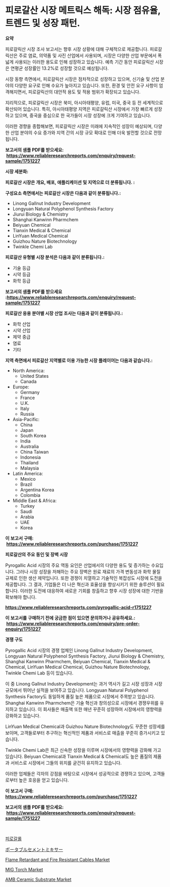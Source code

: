 <p><h1>피로갈산 시장 메트릭스 해독: 시장 점유율, 트렌드 및 성장 패턴.</h1></p><p><strong>요약</strong></p>
<p><p>피로갈릭산 시장 조사 보고서는 향후 시장 상황에 대해 구체적으로 제공합니다. 피로갈릭산은 주로 염료, 의약품 및 사진 산업에서 사용되며, 시장은 다양한 산업 부문에서 폭넓게 사용되는 이러한 용도로 인해 성장하고 있습니다. 예측 기간 동안 피로갈릭산 시장은 연평균 성장률인 13.2%로 성장할 것으로 예상됩니다.</p><p>시장 동향 측면에서, 피로갈릭산 시장은 점차적으로 성장하고 있으며, 신기술 및 산업 분야의 다양한 요구로 인해 수요가 높아지고 있습니다. 또한, 환경 및 안전 요구 사항이 엄격해지면서, 피로갈릭산의 대안적 용도 및 적용 범위가 확장되고 있습니다.</p><p>지리적으로, 피로갈릭산 시장은 북미, 아시아태평양, 유럽, 미국, 중국 등 전 세계적으로 확산되어 있습니다. 특히, 아시아태평양 지역은 피로갈릭산 시장에서 가장 빠르게 성장하고 있으며, 중국을 중심으로 한 국가들이 시장 성장에 크게 기여하고 있습니다.</p><p>이러한 경향을 종합해보면, 피로갈릭산 시장은 미래에 지속적인 성장이 예상되며, 다양한 산업 분야의 수요 증가와 지역 간의 시장 규모 확대로 인해 더욱 발전할 것으로 전망됩니다.</p></p>
<p><strong>보고서의 샘플 PDF를 받으세요: &nbsp;<a href="https://www.reliableresearchreports.com/enquiry/request-sample/1751227">https://www.reliableresearchreports.com/enquiry/request-sample/1751227</a></strong></p>
<p><strong>시장 세분화:</strong></p>
<p><strong> 피로갈산 시장은 개요, 배포, 애플리케이션 및 지역으로 더 분류됩니다. :</strong></p>
<p><strong>구성요소 측면에서는 피로갈산 시장은 다음과 같이 분류됩니다.:</strong></p>
<p><ul><li>Linong Gallnut Industry Development</li><li>Longyuan Natural Polyphenol Synthesis Factory</li><li>Jiurui Biology & Chemistry</li><li>Shanghai Kanwinn Pharmchem</li><li>Beiyuan Chemical</li><li>Tianxin Medical & Chemical</li><li>LinYuan Medical Chemical</li><li>Guizhou Nature Biotechnology</li><li>Twinkle Chemi Lab</li></ul></p>
<p><strong> 피로갈산 유형별 시장 분석은 다음과 같이 분류됩니다.:</strong></p>
<p><ul><li>기술 등급</li><li>시약 등급</li><li>화학 등급</li></ul></p>
<p><strong>보고서의 샘플 PDF를 받으세요 :<a href="https://www.reliableresearchreports.com/enquiry/request-sample/1751227">https://www.reliableresearchreports.com/enquiry/request-sample/1751227</a></strong></p>
<p><strong> 피로갈산 응용 분야별 시장 산업 조사는 다음과 같이 분류됩니다.:</strong></p>
<p><ul><li>화학 산업</li><li>시약 산업</li><li>제약 중급</li><li>염료</li><li>기타</li></ul></p>
<p><strong>지역 측면에서 피로갈산 지역별로 이용 가능한 시장 플레이어는 다음과 같습니다.:</strong></p>
<p><ul>
    <li>
        North America:
        <ul>
            <li>United States</li>
            <li>Canada</li>
        </ul>
    </li>
    <li>
        Europe:
        <ul>
            <li>Germany</li>
            <li>France</li>
            <li>U.K.</li>
            <li>Italy</li>
            <li>Russia</li>
        </ul>
    </li>
    <li>
        Asia-Pacific:
        <ul>
            <li>China</li>
            <li>Japan</li>
            <li>South Korea</li>
            <li>India</li>
            <li>Australia</li>
            <li>China Taiwan</li>
            <li>Indonesia</li>
            <li>Thailand</li>
            <li>Malaysia</li>
        </ul>
    </li>
    <li>
        Latin America:
        <ul>
            <li>Mexico</li>
            <li>Brazil</li>
            <li>Argentina Korea</li>
            <li>Colombia</li>
        </ul>
    </li>
    <li>
        Middle East & Africa:
        <ul>
            <li>Turkey</li>
            <li>Saudi</li>
            <li>Arabia</li>
            <li>UAE</li>
            <li>Korea</li>
        </ul>
    </li>
    </ul></p>
<p><strong>이 보고서 구매: &nbsp;<a href="https://www.reliableresearchreports.com/purchase/1751227">https://www.reliableresearchreports.com/purchase/1751227</a></strong></p>
<p><strong>피로갈산의 주요 동인 및 장벽 시장</strong></p>
<p><p>Pyrogallic Acid 시장의 주요 역동 요인은 산업에서의 다양한 용도 및 증가하는 수요입니다. 그러나 시장 성장을 저해하는 주요 장벽은 원료 재료의 가격 변동성과 화학 물질 규제로 인한 생산 제약입니다. 또한 경쟁이 치열하고 기술적인 복잡성도 시장에 도전을 제공합니다. 그 결과, 기업들은 더 나은 혁신과 효율성을 향상시키기 위한 솔루션이 필요합니다. 이러한 도전에 대응하여 새로운 기회를 창출하고 향후 시장 성장에 대한 기반을 확보해야 합니다.</p></p>
<p><strong><a href="https://www.reliableresearchreports.com/pyrogallic-acid-r1751227">https://www.reliableresearchreports.com/pyrogallic-acid-r1751227</a></strong></p>
<p><strong>이 보고서를 구매하기 전에 궁금한 점이 있으면 문의하거나 공유하세요.: &nbsp;<a href="https://www.reliableresearchreports.com/enquiry/pre-order-enquiry/1751227">https://www.reliableresearchreports.com/enquiry/pre-order-enquiry/1751227</a></strong></p>
<p><strong>경쟁 구도</strong></p>
<p><p>Pyrogallic Acid 시장의 경쟁 업체인 Linong Gallnut Industry Development, Longyuan Natural Polyphenol Synthesis Factory, Jiurui Biology & Chemistry, Shanghai Kanwinn Pharmchem, Beiyuan Chemical, Tianxin Medical & Chemical, LinYuan Medical Chemical, Guizhou Nature Biotechnology, Twinkle Chemi Lab 등이 있습니다.</p><p>이 중 Linong Gallnut Industry Development는 과거 역사가 길고 시장 성장과 시장 규모에서 뛰어난 실적을 보여주고 있습니다. Longyuan Natural Polyphenol Synthesis Factory도 동일하게 품질 높은 제품으로 시장에서 주목받고 있습니다. Shanghai Kanwinn Pharmchem은 기술 혁신과 창의성으로 시장에서 경쟁우위를 유지하고 있습니다. 이 회사들은 매출액 또한 매년 꾸준히 성장하여 시장에서의 영향력을 강화하고 있습니다.</p><p>LinYuan Medical Chemical과 Guizhou Nature Biotechnology도 꾸준한 성장세를 보이며, 고객들로부터 추구하는 혁신적인 제품과 서비스로 매출을 꾸준히 증가시키고 있습니다.</p><p>Twinkle Chemi Lab은 최근 신속한 성장을 이루며 시장에서의 영향력을 강화해 가고 있습니다. Beiyuan Chemical과 Tianxin Medical & Chemical도 높은 품질의 제품과 서비스로 시장에서 그들의 위치를 굳건히 유지하고 있습니다.</p><p>이러한 업체들은 각자의 강점을 바탕으로 시장에서 성공적으로 경쟁하고 있으며, 고객들로부터 높은 호응을 얻고 있습니다.</p></p>
<p><strong>이 보고서 구매: &nbsp; <a href="https://www.reliableresearchreports.com/purchase/1751227">https://www.reliableresearchreports.com/purchase/1751227</a></strong></p>
<p><strong>보고서의 샘플 PDF를 받으세요: &nbsp;<a href="https://www.reliableresearchreports.com/enquiry/request-sample/1751227">https://www.reliableresearchreports.com/enquiry/request-sample/1751227</a></strong><strong></strong></p>
<p>&nbsp;</p>
<p><p><a href="https://github.com/ZacharyScthmitt4465/Market-Research-Report-List-1/blob/main/992901823147.md">피로갈롤</a></p><p><a href="https://github.com/ycmtqqhvk3273/Market-Research-Report-List-1/blob/main/667001825405.md">ポータブルセメントミキサー</a></p><p><a href="https://issuu.com/reportprime-2/docs/flame-retardant-and-fire-resistant-cables-market-s">Flame Retardant and Fire Resistant Cables Market</a></p><p><a href="https://view.publitas.com/reportprime-1/mig-torch-market-report-reveals-the-latest-trends-and-growth-opportunities-of-this-market/">MIG Torch Market</a></p><p><a href="https://flame-sidecar-702.notion.site/AMB-Ceramic-Substrate-Market-Insights-into-Market-CAGR-Market-Trends-and-Growth-Strategies-f4692ca96bd244f9bcb3fc3eadfdb078">AMB Ceramic Substrate Market</a></p></p>